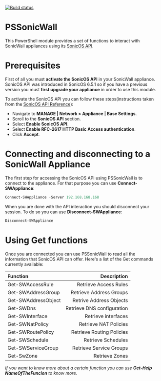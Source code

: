 [![Build status](https://ci.appveyor.com/api/projects/status/5paqak573ldilsft/branch/master?svg=true)](https://ci.appveyor.com/project/Marc42453/pssonicwall/branch/master)
# PSSonicWall

This PowerShell module provides a set of functions to interact with SonicWall appliances using its [SonicOS API](https://www.sonicwall.com/en-us/support/technical-documentation/sonicos-6-5-1-api-reference).

# Prerequisites

First of all you must **activate the SonicOS API** in your SonicWall appliance. SonicOS API was introduced in SonicOS 6.5.1 so if you have a previous version you must **first upgrade your appliance** in order to use this module.

To activate the SonicOS API you can follow these steps(instructions taken from the [SonicOS API Reference](https://www.sonicwall.com/SonicWall.com/files/fb/fb551d7e-05cf-4613-a154-2131271ccadb.pdf)):

  - Navigate to **MANAGE | Network > Appliance | Base Settings**.
  - Scroll to the **SonicOS API** section.
  - Select **Enable SonicOS API**.
  - Select **Enable RFC-2617 HTTP Basic Access authentication**.
  - Click **Accept**.

# Connecting and disconnecting to a SonicWall Appliance

The first step for accessing the SonicOS API using PSSonicWall is to connect to the appliance. For that purpose you can use **Connect-SWAppliance**:
```powershell
Connect-SWAppliance -Server 192.168.168.168
```

When you are done with the API interaction you should disconnect your session. To do so you can use **Disconnect-SWAppliance**:
```powershell
Disconnect-SWAppliance
```

# Using Get functions

Once you are connected you can use PSSonicWall to read all the information that SonicOS API can offer. Here's a list of the Get commands currently available:

  
| Function            | Description                |
| :------------------ | -------------------------: |
| Get-SWAccessRule    | Retrieve Access Rules      |
| Get-SWAddressGroup  | Retrieve Address Groups    |
| Get-SWAddressObject | Retrive Address Objects    |
| Get-SWDns           | Retrieve DNS configuration |
| Get-SWInterface     | Retrieve interfaces        |
| Get-SWNatPolicy     | Retrieve NAT Policies      |
| Get-SWRoutePolicy   | Retrieve Routing Policies  |
| Get-SWSchedule      | Retrieve Schedules         |
| Get-SWServiceGroup  | Retrieve Service Groups    |
| Get-SwZone          | Retrieve Zones             |

*If you want to know more about a certain function you can use **Get-Help NameOfTheFuncion** to know more.*
